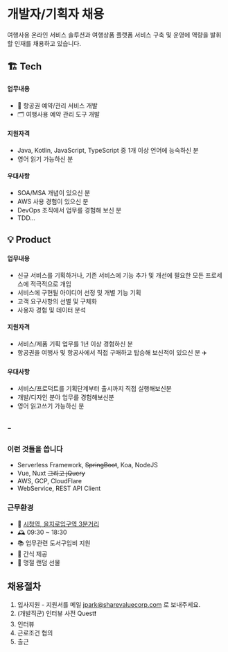 # 개발자/기획자 채용 

여행사용 온라인 서비스 솔루션과 여행상품 플랫폼 서비스 구축 및 운영에 역량을 발휘할 인재를 채용하고 있습니다.



## 🏗 Tech 

#### 업무내용
- 💺 항공권 예약/관리 서비스 개발 
- 🗂 여행사용 예약 관리 도구 개발

#### 지원자격
- Java, Kotlin, JavaScript, TypeScript 중 1개 이상 언어에 능숙하신 분
- 영어 읽기 가능하신 분

#### 우대사항
- SOA/MSA 개념이 있으신 분
- AWS 사용 경험이 있으신 분
- DevOps 조직에서 업무를 경험해 보신 분
- TDD...


## 💡 Product 

#### 업무내용
- 신규 서비스를 기획하거나, 기존 서비스에 기능 추가 및 개선에 필요한 모든 프로세스에 적극적으로 개입
- 서비스에 구현될 아이디어 선정 및 개별 기능 기획
- 고객 요구사항의 선별 및 구체화
- 사용자 경험 및 데이터 분석


#### 지원자격
- 서비스/제품 기획 업무를 1년 이상 경험하신 분
- 항공권을 여행사 및 항공사에서 직접 구매하고 탑승해 보신적이 있으신 분 ✈️

#### 우대사항
- 서비스/프로덕트를 기획단계부터 출시까지 직접 실행해보신분
- 개발/디자인 분야 업무를 경험해보신분
- 영어 읽고쓰기 가능하신 분



## -

### 이런 것들을 씁니다 
- Serverless Framework, ~~SpringBoot~~, Koa, NodeJS
- Vue, Nuxt ~~그리고 jQuery~~
- AWS, GCP, CloudFlare
- WebService, REST API Client


### 근무환경
- 🚉 [시청역, 을지로입구역 3분거리](http://naver.me/5Wa8GtMH)
- 🕰 09:30 ~ 18:30
- 📚 업무관련 도서구입비 지원
- 🥐 간식 제공
- 🐛 명절 랜덤 선물


## 채용절차

1. 입사지원 - 지원서를 메일 [jpark@sharevaluecorp.com](mailto:jpark@sharevaluecorp.com) 로 보내주세요. 
2. (개발직군) 인터뷰 사전 Quest❗️
3. 인터뷰
4. 근로조건 협의
5. 출근



